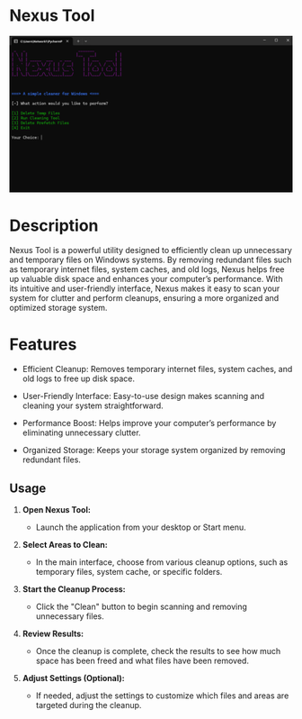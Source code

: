 # Nexus Tool
![Screenshot of Nexus Tool](images/nexus.jpg)

# Description
Nexus Tool is a powerful utility designed to efficiently clean up unnecessary and temporary files on Windows systems. By removing redundant files such as temporary internet files, system caches, and old logs, Nexus helps free up valuable disk space and enhances your computer’s performance. With its intuitive and user-friendly interface, Nexus makes it easy to scan your system for clutter and perform cleanups, ensuring a more organized and optimized storage system.

# Features
* Efficient Cleanup:
Removes temporary internet files, system caches, and old logs to free up disk space.

* User-Friendly Interface:
Easy-to-use design makes scanning and cleaning your system straightforward.

* Performance Boost:
Helps improve your computer’s performance by eliminating unnecessary clutter.

* Organized Storage:
Keeps your storage system organized by removing redundant files.

## Usage
1. **Open Nexus Tool:**
   - Launch the application from your desktop or Start menu.

2. **Select Areas to Clean:**
   - In the main interface, choose from various cleanup options, such as temporary files, system cache, or specific folders.

3. **Start the Cleanup Process:**
   - Click the "Clean" button to begin scanning and removing unnecessary files.

4. **Review Results:**
   - Once the cleanup is complete, check the results to see how much space has been freed and what files have been removed.

5. **Adjust Settings (Optional):**
   - If needed, adjust the settings to customize which files and areas are targeted during the cleanup.
